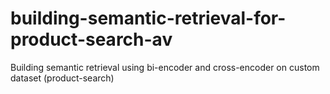 # building-semantic-retrieval-for-product-search-av
Building semantic retrieval using bi-encoder and cross-encoder on custom dataset (product-search)
